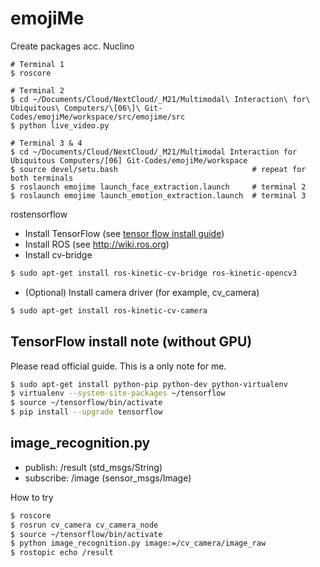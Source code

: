 # emojiMe

Create packages acc. Nuclino

```
# Terminal 1
$ roscore

# Terminal 2
$ cd ~/Documents/Cloud/NextCloud/_M21/Multimodal\ Interaction\ for\ Ubiquitous\ Computers/\[06\]\ Git-Codes/emojiMe/workspace/src/emojime/src
$ python live_video.py

# Terminal 3 & 4
$ cd ~/Documents/Cloud/NextCloud/_M21/Multimodal Interaction for Ubiquitous Computers/[06] Git-Codes/emojiMe/workspace
$ source devel/setu.bash 							  # repeat for both terminals
$ roslaunch emojime launch_face_extraction.launch     # terminal 2
$ roslaunch emojime launch_emotion_extraction.launch  # terminal 3
```

rostensorflow

- Install TensorFlow (see [tensor flow install guide](https://www.tensorflow.org/install/install_linux))
- Install ROS (see http://wiki.ros.org)
- Install cv-bridge

```bash
$ sudo apt-get install ros-kinetic-cv-bridge ros-kinetic-opencv3
```

- (Optional) Install camera driver (for example, cv_camera)

```bash
$ sudo apt-get install ros-kinetic-cv-camera
```


TensorFlow install note (without GPU)
-------------------------------------------
Please read official guide. This is a only note for me.

```bash
$ sudo apt-get install python-pip python-dev python-virtualenv
$ virtualenv --system-site-packages ~/tensorflow
$ source ~/tensorflow/bin/activate
$ pip install --upgrade tensorflow
```

image_recognition.py
--------------------------------

* publish: /result (std_msgs/String)
* subscribe: /image (sensor_msgs/Image)

How to try

```bash
$ roscore
$ rosrun cv_camera cv_camera_node
$ source ~/tensorflow/bin/activate
$ python image_recognition.py image:=/cv_camera/image_raw
$ rostopic echo /result
```
